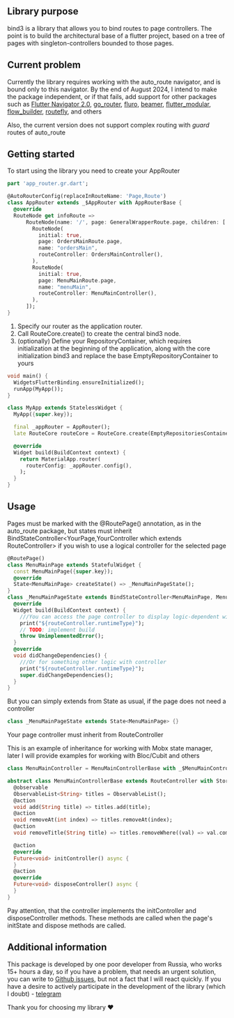 ## Library purpose

bind3 is a library that allows you to bind routes to page controllers.
The point is to build the architectural base of a flutter project, based on a tree of pages with
singleton-controllers bounded to those pages.

## Current problem

Currently the library requires working with the auto_route navigator,
and is bound only to this navigator. By the end of August 2024, 
I intend to make the package independent, 
or if that fails, add support for other packages 
such as [Flutter Navigator 2.0](https://docs.flutter.dev/ui/navigation),
[go_router](https://pub.dev/packages/go_router),
[fluro](https://pub.dev/packages/fluro),
[beamer](https://pub.dev/packages/beamer),
[flutter_modular](https://pub.dev/packages/flutter_modular),
[flow_builder](https://pub.dev/packages/flow_builder),
[routefly](https://pub.dev/packages/routefly), and others

Also, the current version does not support complex routing with *guard* routes of auto_route

## Getting started

To start using the library you need to create your AppRouter

```dart
part 'app_router.gr.dart';

@AutoRouterConfig(replaceInRouteName: 'Page,Route')
class AppRouter extends _$AppRouter with AppRouterBase {
  @override
  RouteNode get infoRoute =>
      RouteNode(name: '/', page: GeneralWrapperRoute.page, children: [
        RouteNode(
          initial: true,
          page: OrdersMainRoute.page,
          name: "ordersMain",
          routeController: OrdersMainController(),
        ),
        RouteNode(
          initial: true,
          page: MenuMainRoute.page,
          name: "menuMain",
          routeController: MenuMainController(),
        ),
      ]);
}
```

1. Specify our router as the application router. 
2. Call RouteCore.create() to create the central bind3 node.
3. (optionally) Define your RepositoryContainer,
which requires initialization at the beginning of the application, along with the core initialization bind3 and replace the base EmptyRepositoryContainer to yours

```dart
void main() {
  WidgetsFlutterBinding.ensureInitialized();
  runApp(MyApp());
}

class MyApp extends StatelessWidget {
  MyApp({super.key});

  final _appRouter = AppRouter();
  late RouteCore routeCore = RouteCore.create(EmptyRepositoriesContainer(), _appRouter);

  @override
  Widget build(BuildContext context) {
    return MaterialApp.router(
      routerConfig: _appRouter.config(),
    );
  }
}
```

## Usage

Pages must be marked with the @RoutePage() annotation, as in the auto_route package, but states must inherit BindStateController<YourPage,YourController which extends RouteController> if you wish to use a logical controller for the selected page

```dart
@RoutePage()
class MenuMainPage extends StatefulWidget {
  const MenuMainPage({super.key});
  @override
  State<MenuMainPage> createState() => _MenuMainPageState();
}
class _MenuMainPageState extends BindStateController<MenuMainPage, MenuMainController> {
  @override
  Widget build(BuildContext context) {
    ///You can access the page controller to display logic-dependent widgets
    print("${routeController.runtimeType}");
    // TODO: implement build
    throw UnimplementedError();
  }
  @override
  void didChangeDependencies() {
    ///Or for something other logic with controller
    print("${routeController.runtimeType}");
    super.didChangeDependencies();
  }
}
```

But you can simply extends from State as usual, if the page does not need a controller

```dart
class _MenuMainPageState extends State<MenuMainPage> {}
```

Your page controller must inherit from RouteController

This is an example of inheritance for working with Mobx state manager, later I will provide examples for working with Bloc/Cubit and others

```dart
class MenuMainController = MenuMainControllerBase with _$MenuMainController;

abstract class MenuMainControllerBase extends RouteController with Store {
  @observable
  ObservableList<String> titles = ObservableList();
  @action
  void add(String title) => titles.add(title);
  @action
  void removeAt(int index) => titles.removeAt(index);
  @action
  void removeTitle(String title) => titles.removeWhere((val) => val.compareTo(title) == 0);

  @action
  @override
  Future<void> initController() async {
  }
  @action
  @override
  Future<void> disposeController() async {
  }
}
```

Pay attention, that the controller implements the initController and disposeController methods. These methods are called when the page's initState and dispose methods are called.

## Additional information

This package is developed by one poor developer from Russia,
who works 15+ hours a day, so if you have a problem,
that needs an urgent solution, you can write to
[Github issues](https://github.com/Rr01010010/bind3/issues), 
but not a fact that I will react quickly.
If you have a desire to actively participate in the development
of the library (which I doubt) - [telegram](https://t.me/Rr01010010)

Thank you for choosing my library :heart:
